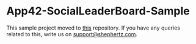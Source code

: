 App42-SocialLeaderBoard-Sample
==============================

This sample project moved to [this](https://github.com/SamitaMShephertz/Facebook-OAuth-For-Unity) repository. If you have any queries related to this, write us on support@shephertz.com.
